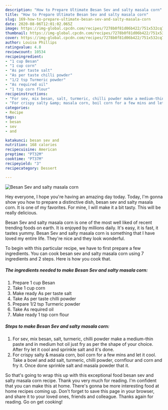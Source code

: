```yaml
---
description: "How to Prepare Ultimate Besan Sev and salty masala corn"
title: "How to Prepare Ultimate Besan Sev and salty masala corn"
slug: 169-how-to-prepare-ultimate-besan-sev-and-salty-masala-corn
date: 2020-08-06T12:01:02.065Z
image: https://img-global.cpcdn.com/recipes/7278b0f81d06b422/751x532cq70/besan-sev-and-salty-masala-corn-recipe-main-photo.jpg
thumbnail: https://img-global.cpcdn.com/recipes/7278b0f81d06b422/751x532cq70/besan-sev-and-salty-masala-corn-recipe-main-photo.jpg
cover: https://img-global.cpcdn.com/recipes/7278b0f81d06b422/751x532cq70/besan-sev-and-salty-masala-corn-recipe-main-photo.jpg
author: Louisa Phillips
ratingvalue: 4.8
reviewcount: 10534
recipeingredient:
- "1 cup Besan"
- "1 cup corn"
- "As per taste salt"
- "As per taste chilli powder"
- "1/2 tsp Turmeric powder"
- "As required oil"
- "1 tsp corn flour"
recipeinstructions:
- "For sev, mix besan, salt, turmeric, chilli powder make a medium-thin paste and in medium hot oil just fry as per the shape of your choice. After fry let it cool and sprinkle salt and it&#39;s done."
- "For crispy salty &amp; masala corn, boil corn for a few mins and let it cool. Take a bowl and add salt, turmeric, chilli powder, cornflour and corn and fry it. Once done sprinkle salt and masala powder that it."
categories:
- Recipe
tags:
- besan
- sev
- and

katakunci: besan sev and 
nutrition: 168 calories
recipecuisine: American
preptime: "PT32M"
cooktime: "PT37M"
recipeyield: "3"
recipecategory: Dessert

---
```



![Besan Sev and salty masala corn](https://img-global.cpcdn.com/recipes/7278b0f81d06b422/751x532cq70/besan-sev-and-salty-masala-corn-recipe-main-photo.jpg)

Hey everyone, I hope you're having an amazing day today. Today, I'm gonna show you how to prepare a distinctive dish, besan sev and salty masala corn. It is one of my favorites. For mine, I will make it a bit tasty. This will be really delicious.



Besan Sev and salty masala corn is one of the most well liked of recent trending foods on earth. It is enjoyed by millions daily. It's easy, it is fast, it tastes yummy. Besan Sev and salty masala corn is something that I have loved my entire life. They're nice and they look wonderful.


To begin with this particular recipe, we have to first prepare a few ingredients. You can cook besan sev and salty masala corn using 7 ingredients and 2 steps. Here is how you cook that.

<!--inarticleads1-->

##### The ingredients needed to make Besan Sev and salty masala corn:

1. Prepare 1 cup Besan
1. Take 1 cup corn
1. Make ready As per taste salt
1. Take As per taste chilli powder
1. Prepare 1/2 tsp Turmeric powder
1. Take As required oil
1. Make ready 1 tsp corn flour




<!--inarticleads2-->

##### Steps to make Besan Sev and salty masala corn:

1. For sev, mix besan, salt, turmeric, chilli powder make a medium-thin paste and in medium hot oil just fry as per the shape of your choice. After fry let it cool and sprinkle salt and it&#39;s done.
1. For crispy salty &amp; masala corn, boil corn for a few mins and let it cool. Take a bowl and add salt, turmeric, chilli powder, cornflour and corn and fry it. Once done sprinkle salt and masala powder that it.




So that's going to wrap this up with this exceptional food besan sev and salty masala corn recipe. Thank you very much for reading. I'm confident that you can make this at home. There's gonna be more interesting food at home recipes coming up. Don't forget to save this page in your browser, and share it to your loved ones, friends and colleague. Thanks again for reading. Go on get cooking!
